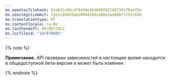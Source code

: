 ```yaml
---
ms.openlocfilehash: d1a631c8bcd74e56e3bd849292180f341f0ee75e
ms.sourcegitcommit: 72e1c60459a610944184ca00e3ae60bf1f5fc6db
ms.translationtype: HT
ms.contentlocale: ru-RU
ms.lasthandoff: 09/09/2022
ms.locfileid: "147878605"
---
```

{% note %}

**Примечание.** API проверки зависимостей в настоящее время находится в общедоступной бета-версии и может быть изменен.

{% endnote %}
